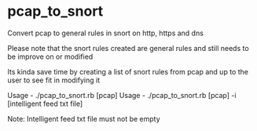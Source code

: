 # pcap_to_snort
Convert pcap to general rules in snort on http, https and dns

Please note that the snort rules created are general rules and still needs to be improve on or modified

Its kinda save time by creating a list of snort rules from pcap and up to the user to see fit in modifying it

Usage - ./pcap_to_snort.rb [pcap]
Usage - ./pcap_to_snort.rb [pcap] -i [intelligent feed txt file]

Note: Intelligent feed txt file must not be empty

